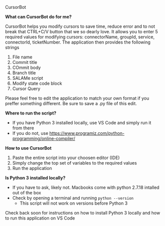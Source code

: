 CursorBot

**What can CursorBot do for me?**

CursorBot helps you modify cursors to save time, reduce error and to not break that CTRL+C/V button that we so dearly love. It allows you to enter 5 required values for modifying cursors: connectorName, groupId, service, connectorId, ticketNumber. The application then provides the following strings 
1. File name
2. Commit title
3. COmmit body
4. Branch title
5. SALAMe script
6. Modify state code block
7. Cursor Query

Please feel free to edit the application to match your own format if you preffer something different. Be sure to save a .py file of this edit.

**Where to run the script?**
- If you have Python 3 installed locally, use VS Code and simply run it from there
- If you do not, use https://www.programiz.com/python-programming/online-compiler/

**How to use CursorBot**
1. Paste the entire script into your choosen editor (IDE)
2. Simply change the top set of variables to the required values
3. Run the application

**Is Python 3 installed locally?**
- If you have to ask, likely not. Macbooks come with python 2.7.18 intalled out of the box
- Check by opening a terminal and running `python --version`
   - This script will not work on versions before Python 3

Check back soon for instructions on how to install Python 3 locally and how to run this application on VS Code
